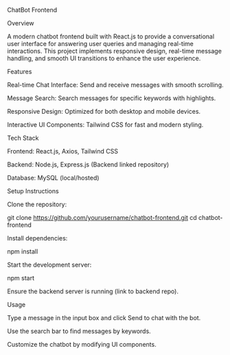 ChatBot Frontend

Overview

A modern chatbot frontend built with React.js to provide a conversational user interface for answering user queries and managing real-time interactions. This project implements responsive design, real-time message handling, and smooth UI transitions to enhance the user experience.


Features

Real-time Chat Interface: Send and receive messages with smooth scrolling.

Message Search: Search messages for specific keywords with highlights.

Responsive Design: Optimized for both desktop and mobile devices.

Interactive UI Components: Tailwind CSS for fast and modern styling.


Tech Stack

Frontend: React.js, Axios, Tailwind CSS

Backend: Node.js, Express.js (Backend linked repository)

Database: MySQL (local/hosted)


Setup Instructions

Clone the repository:

git clone https://github.com/yourusername/chatbot-frontend.git
cd chatbot-frontend

Install dependencies:

npm install

Start the development server:

npm start

Ensure the backend server is running (link to backend repo).

Usage

Type a message in the input box and click Send to chat with the bot.

Use the search bar to find messages by keywords.

Customize the chatbot by modifying UI components.

